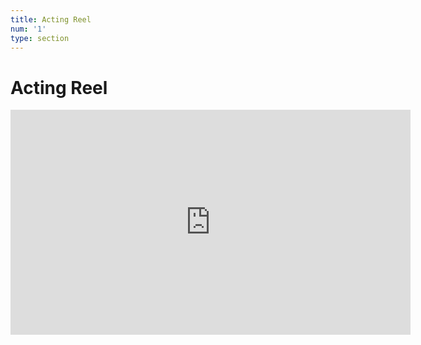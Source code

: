 ```yaml
---
title: Acting Reel
num: '1'
type: section
---
```

# Acting Reel

<iframe src="https://player.vimeo.com/video/392800401" width="640" height="360" frameborder="0" allow="autoplay; fullscreen" allowfullscreen></iframe>
